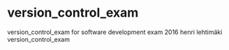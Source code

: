 # version_control_exam
version_control_exam for software development exam 2016 henri lehtimäki
version_control_exam
